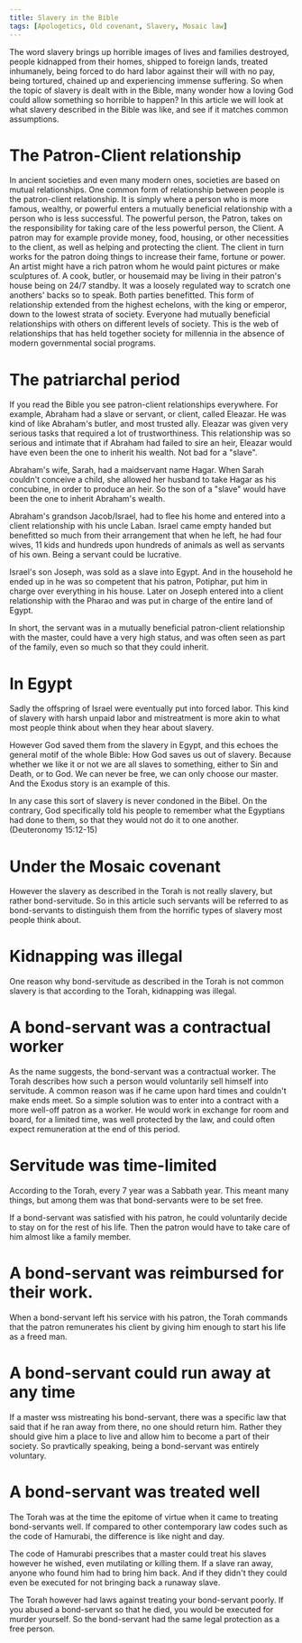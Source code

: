 ```yaml
---
title: Slavery in the Bible
tags: [Apologetics, Old covenant, Slavery, Mosaic law]
---
```


The word slavery brings up horrible images of lives and families destroyed, people kidnapped from their homes, shipped to foreign lands, treated inhumanely, being forced to do hard labor against their will with no pay, being tortured, chained up and experiencing immense suffering. So when the topic of slavery is dealt with in the Bible, many wonder how a loving God could allow something so horrible to happen? In this article we will look at what slavery described in the Bible was like, and see if it matches common assumptions.

# The Patron-Client relationship 

In ancient societies and even many modern ones, societies are based on mutual relationships. One common form of relationship between people is the patron-client relationship. It is simply where a person who is more famous, wealthy, or powerful enters a mutually beneficial relationship with a person who is less successful. The powerful person, the Patron, takes on the responsibility for taking care of the less powerful person, the Client. A patron may for example provide money, food, housing, or other necessities to the client, as well as helping and protecting the client. The client in turn works for the patron doing things to increase their fame, fortune or power. An artist might have a rich patron whom he would paint pictures or make sculptures of. A cook, butler, or housemaid may be living in their patron's house being on 24/7 standby. It was a loosely regulated way to scratch one anothers' backs so to speak. Both parties benefitted.
This form of relationship extended from the highest echelons, with the king or emperor, down to the lowest strata of society. Everyone had mutually beneficial relationships with others on different levels of society. This is the web of relationships that has held together society for millennia in the absence of modern governmental social programs.

# The patriarchal period

If you read the Bible you see patron-client relationships everywhere. For example, Abraham had a slave or servant, or client, called Eleazar. He was kind of like Abraham's butler, and most trusted ally. Eleazar was given very serious tasks that required a lot of trustworthiness. This relationship was so serious and intimate that if Abraham had failed to sire an heir, Eleazar would have even been the one to inherit his wealth. Not bad for a "slave".

Abraham's wife, Sarah, had a maidservant name Hagar. When Sarah couldn't conceive a child, she allowed her husband to take Hagar as his concubine, in order to produce an heir. So the son of a "slave" would have been the one to inherit Abraham's wealth. 

Abraham's grandson Jacob/Israel, had to flee his home and entered into a client relationship with his uncle Laban. Israel came empty handed but benefitted so much from their arrangement that when he left, he had four wives, 11 kids and hundreds upon hundreds of animals as well as servants of his own. Being a servant could be lucrative.

Israel's son Joseph, was sold as a slave into Egypt. And in the household he ended up in he was so competent that his patron, Potiphar, put him in charge over everything in his house. Later on Joseph entered into a client relationship with the Pharao and was put in charge of the entire land of Egypt.

In short, the servant was in a mutually beneficial patron-client relationship with the master, could have a very high status, and was often seen as part of the family, even so much so that they could inherit.

# In Egypt

Sadly the offspring of Israel were eventually put into forced labor. This kind of slavery with harsh unpaid labor and mistreatment is more akin to what most people think about when they hear about slavery.

However God saved them from the slavery in Egypt, and this echoes the general motif of the whole Bible: How God saves us out of slavery. Because whether we like it or not we are all slaves to something, either to Sin and Death, or to God. We can never be free, we can only choose our master. And the Exodus story is an example of this.

In any case this sort of slavery is never condoned in the Bibel. On the contrary, God specifically told his people to remember what the Egyptians had done to them, so that they would not do it to one another. (Deuteronomy 15:12-15)

# Under the Mosaic covenant 

However the slavery as described in the Torah is not really slavery, but rather bond-servitude. So in this article such servants will be referred to as bond-servants to distinguish them from the horrific types of slavery most people think about.



# Kidnapping was illegal

One reason why bond-servitude as described in the Torah is not common slavery is that according to the Torah, kidnapping was illegal.

# A bond-servant was a contractual worker

As the name suggests, the bond-servant was a contractual worker. The Torah describes how such a person would voluntarily sell himself into servitude. A common reason was if he came upon hard times and couldn't make ends meet. So a simple solution was to enter into a contract with a more well-off patron as a worker. He would work in exchange for room and board, for a limited time, was well protected by the law, and could often expect remuneration at the end of this period.

# Servitude was time-limited

According to the Torah, every 7 year was a Sabbath year. This meant many things, but among them was that bond-servants were to be set free. 

If a bond-servant was satisfied with his patron, he could voluntarily decide to stay on for the rest of his life. Then the patron would have to take care of him almost like a family member.

# A bond-servant was reimbursed for their work.

When a bond-servant left his service with his patron, the Torah commands that the patron remunerates his client by giving him enough to start his life as a freed man.

# A bond-servant could run away at any time

If a master wss mistreating his bond-servant, there was a specific law that said that if he ran away from there, no one should return him. Rather they should give him a place to live and allow him to become a part of their society. So  pravtically speaking, being a bond-servant was entirely voluntary.

# A bond-servant was treated well

The Torah was at the time the epitome of virtue when it came to treating bond-servants well. If compared to other contemporary law codes such as the code of Hamurabi, the difference is like night and day. 

The code of Hamurabi prescribes that a master could treat his slaves however he wished, even mutilating or killing them. If a slave ran away, anyone who found him had to bring him back. And if they didn't they could even be executed for not bringing back a runaway slave.

The Torah however had laws against treating your bond-servant poorly. If you abused a bond-servant so that he died, you would be executed for murder yourself. So the bond-servant had the same legal protection as a free person.
